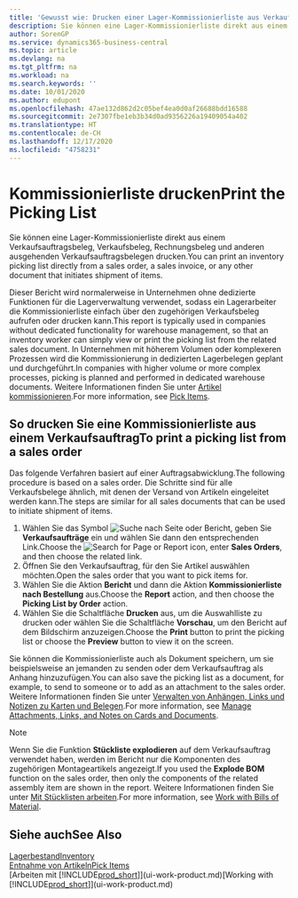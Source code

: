 ```yaml
---
title: 'Gewusst wie: Drucken einer Lager-Kommissionierliste aus Verkaufsaufträgen'
description: Sie können eine Lager-Kommissionierliste direkt aus einem Verkaufsauftrag, Verkaufsbeleg, Rechnungsbeleg und anderen ausgehenden Verkaufsauftragsbelegen drucken.
author: SorenGP
ms.service: dynamics365-business-central
ms.topic: article
ms.devlang: na
ms.tgt_pltfrm: na
ms.workload: na
ms.search.keywords: ''
ms.date: 10/01/2020
ms.author: edupont
ms.openlocfilehash: 47ae132d862d2c05bef4ea0d0af26688bdd16588
ms.sourcegitcommit: 2e7307fbe1eb3b34d0ad9356226a19409054a402
ms.translationtype: HT
ms.contentlocale: de-CH
ms.lasthandoff: 12/17/2020
ms.locfileid: "4758231"
---
```

# <a name="print-the-picking-list"></a><span data-ttu-id="00f71-103">Kommissionierliste drucken</span><span class="sxs-lookup"><span data-stu-id="00f71-103">Print the Picking List</span></span>
<span data-ttu-id="00f71-104">Sie können eine Lager-Kommissionierliste direkt aus einem Verkaufsauftragsbeleg, Verkaufsbeleg, Rechnungsbeleg und anderen ausgehenden Verkaufsauftragsbelegen drucken.</span><span class="sxs-lookup"><span data-stu-id="00f71-104">You can print an inventory picking list directly from a sales order, a sales invoice, or any other document that initiates shipment of items.</span></span>

<span data-ttu-id="00f71-105">Dieser Bericht wird normalerweise in Unternehmen ohne dedizierte Funktionen für die Lagerverwaltung verwendet, sodass ein Lagerarbeiter die Kommissionierliste einfach über den zugehörigen Verkaufsbeleg aufrufen oder drucken kann.</span><span class="sxs-lookup"><span data-stu-id="00f71-105">This report is typically used in companies without dedicated functionality for warehouse management, so that an inventory worker can simply view or print the picking list from the related sales document.</span></span> <span data-ttu-id="00f71-106">In Unternehmen mit höherem Volumen oder komplexeren Prozessen wird die Kommissionierung in dedizierten Lagerbelegen geplant und durchgeführt.</span><span class="sxs-lookup"><span data-stu-id="00f71-106">In companies with higher volume or more complex processes, picking is planned and performed in dedicated warehouse documents.</span></span> <span data-ttu-id="00f71-107">Weitere Informationen finden Sie unter [Artikel kommissionieren](warehouse-pick-items.md).</span><span class="sxs-lookup"><span data-stu-id="00f71-107">For more information, see [Pick Items](warehouse-pick-items.md).</span></span>

## <a name="to-print-a-picking-list-from-a-sales-order"></a><span data-ttu-id="00f71-108">So drucken Sie eine Kommissionierliste aus einem Verkaufsauftrag</span><span class="sxs-lookup"><span data-stu-id="00f71-108">To print a picking list from a sales order</span></span>  
<span data-ttu-id="00f71-109">Das folgende Verfahren basiert auf einer Auftragsabwicklung.</span><span class="sxs-lookup"><span data-stu-id="00f71-109">The following procedure is based on a sales order.</span></span> <span data-ttu-id="00f71-110">Die Schritte sind für alle Verkaufsbelege ähnlich, mit denen der Versand von Artikeln eingeleitet werden kann.</span><span class="sxs-lookup"><span data-stu-id="00f71-110">The steps are similar for all sales documents that can be used to initiate shipment of items.</span></span>

1. <span data-ttu-id="00f71-111">Wählen Sie das Symbol ![Suche nach Seite oder Bericht](media/ui-search/search_small.png "Symbol 'Nach Seite oder Bericht suchen'"), geben Sie **Verkaufsaufträge** ein und wählen Sie dann den entsprechenden Link.</span><span class="sxs-lookup"><span data-stu-id="00f71-111">Choose the ![Search for Page or Report](media/ui-search/search_small.png "Search for Page or Report icon") icon, enter **Sales Orders**, and then choose the related link.</span></span>  
2. <span data-ttu-id="00f71-112">Öffnen Sie den Verkaufsauftrag, für den Sie Artikel auswählen möchten.</span><span class="sxs-lookup"><span data-stu-id="00f71-112">Open the sales order that you want to pick items for.</span></span>  
3. <span data-ttu-id="00f71-113">Wählen Sie die Aktion **Bericht** und dann die Aktion **Kommissionierliste nach Bestellung** aus.</span><span class="sxs-lookup"><span data-stu-id="00f71-113">Choose the **Report** action, and then choose the **Picking List by Order** action.</span></span>  
4. <span data-ttu-id="00f71-114">Wählen Sie die Schaltfläche **Drucken** aus, um die Auswahlliste zu drucken oder wählen Sie die Schaltfläche **Vorschau**, um den Bericht auf dem Bildschirm anzuzeigen.</span><span class="sxs-lookup"><span data-stu-id="00f71-114">Choose the **Print** button to print the picking list or choose the **Preview** button to view it on the screen.</span></span>

<span data-ttu-id="00f71-115">Sie können die Kommissionierliste auch als Dokument speichern, um sie beispielsweise an jemanden zu senden oder dem Verkaufsauftrag als Anhang hinzuzufügen.</span><span class="sxs-lookup"><span data-stu-id="00f71-115">You can also save the picking list as a document, for example, to send to someone or to add as an attachment to the sales order.</span></span> <span data-ttu-id="00f71-116">Weitere Informationen finden Sie unter [Verwalten von Anhängen, Links und Notizen zu Karten und Belegen](ui-how-add-link-to-record.md).</span><span class="sxs-lookup"><span data-stu-id="00f71-116">For more information, see [Manage Attachments, Links, and Notes on Cards and Documents](ui-how-add-link-to-record.md).</span></span>

> [!NOTE]
> <span data-ttu-id="00f71-117">Wenn Sie die Funktion **Stückliste explodieren** auf dem Verkaufsauftrag verwendet haben, werden im Bericht nur die Komponenten des zugehörigen Montageartikels angezeigt.</span><span class="sxs-lookup"><span data-stu-id="00f71-117">If you used the **Explode BOM** function on the sales order, then only the components of the related assembly item are shown in the report.</span></span> <span data-ttu-id="00f71-118">Weitere Informationen finden Sie unter [Mit Stücklisten arbeiten](inventory-how-work-BOMs.md).</span><span class="sxs-lookup"><span data-stu-id="00f71-118">For more information, see [Work with Bills of Material](inventory-how-work-BOMs.md).</span></span>

## <a name="see-also"></a><span data-ttu-id="00f71-119">Siehe auch</span><span class="sxs-lookup"><span data-stu-id="00f71-119">See Also</span></span>  
[<span data-ttu-id="00f71-120">Lagerbestand</span><span class="sxs-lookup"><span data-stu-id="00f71-120">Inventory</span></span>](inventory-manage-inventory.md)  
[<span data-ttu-id="00f71-121">Entnahme von Artikeln</span><span class="sxs-lookup"><span data-stu-id="00f71-121">Pick Items</span></span>](warehouse-pick-items.md)  
<span data-ttu-id="00f71-122">[Arbeiten mit [!INCLUDE[prod_short](includes/prod_short.md)]](ui-work-product.md)</span><span class="sxs-lookup"><span data-stu-id="00f71-122">[Working with [!INCLUDE[prod_short](includes/prod_short.md)]](ui-work-product.md)</span></span>   

